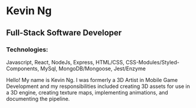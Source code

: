 # Kevin Ng
## Full-Stack Software Developer
### Technologies: 
  Javascript, React, NodeJs, Express, HTML/CSS, CSS-Modules/Styled-Components, MySql, MongoDB/Mongoose, Jest/Enzyme 
  
  
Hello! My name is Kevin Ng.
I was formerly a 3D Artist in Mobile Game Development and my responsibilities included creating 3D assets for use in a 3D engine, creating texture maps, implementing animations, and documenting the pipeline.

